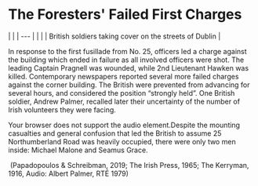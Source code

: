 # The Foresters' Failed First Charges

  |  | | --- | |  | | British soldiers taking cover on the streets of Dublin  |

In response to the first fusillade from No. 25, officers led a charge against
the building which ended in failure as all involved officers were shot. The
leading Captain Pragnell was wounded, while 2nd Lieutenant Hawken was killed.
Contemporary newspapers reported several more failed charges against the corner
building. The British were prevented from advancing for several hours, and
considered the position “strongly held”. One British soldier, Andrew Palmer,
recalled later their uncertainty of the number of Irish volunteers they were
facing.

Your browser does not support the audio element.Despite the mounting casualties and general confusion that led the British to
assume 25 Northumberland Road was heavily occupied, there were only two men
inside: Michael Malone and Seamus Grace. 

 (Papadopoulos & Schreibman, 2019; The Irish Press, 1965; The Kerryman, 1916,
Audio: Albert Palmer, RTÉ 1979)

